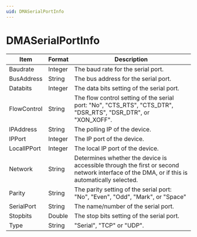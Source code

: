```yaml
---
uid: DMASerialPortInfo
---
```


# DMASerialPortInfo

| Item | Format | Description |
|------|--------|-------------|
| Baudrate    | Integer | The baud rate for the serial port. |
| BusAddress  | String  | The bus address for the serial port. |
| Databits    | Integer | The data bits setting of the serial port. |
| FlowControl | String  | The flow control setting of the serial port: "No", "CTS_RTS", "CTS_DTR", "DSR_RTS", "DSR_DTR", or "XON_XOFF". |
| IPAddress   | String  | The polling IP of the device. |
| IPPort      | Integer | The IP port of the device. |
| LocalIPPort | Integer | The local IP port of the device. |
| Network     | String  | Determines whether the device is accessible through the first or second network interface of the DMA, or if this is automatically selected. |
| Parity      | String  | The parity setting of the serial port: "No", "Even", "Odd", "Mark", or "Space" |
| SerialPort  | String  | The name/number of the serial port. |
| Stopbits    | Double  | The stop bits setting of the serial port. |
| Type        | String  | "Serial", "TCP" or "UDP". |

